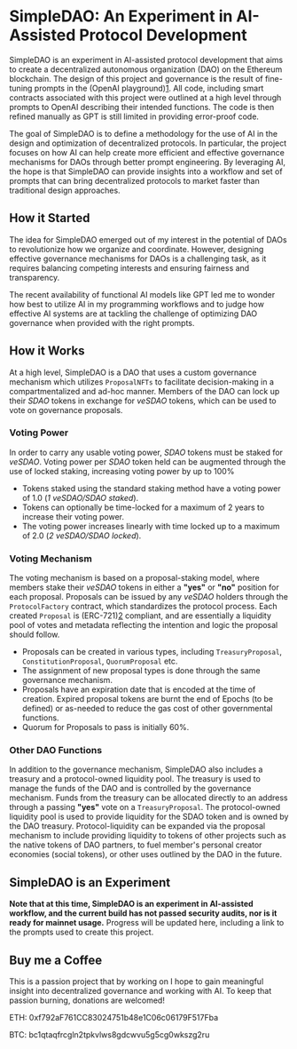 # SimpleDAO: An Experiment in AI-Assisted Protocol Development

SimpleDAO is an experiment in AI-assisted protocol development that aims to create a decentralized autonomous organization (DAO) on the Ethereum blockchain. The design of this project and governance is the result of fine-tuning prompts in the (OpenAI playground)[1]. All code, including smart contracts associated with this project were outlined at a high level through prompts to OpenAI describing their intended functions. The code is then refined manually as GPT is still limited in providing error-proof code.

The goal of SimpleDAO is to define a methodology for the use of AI in the design and optimization of decentralized protocols. In particular, the project focuses on how AI can help create more efficient and effective governance mechanisms for DAOs through better prompt engineering. By leveraging AI, the hope is that SimpleDAO can provide insights into a workflow and set of prompts that can bring decentralized protocols to market faster than traditional design approaches.

## How it Started

The idea for SimpleDAO emerged out of my interest in the potential of DAOs to revolutionize how we organize and coordinate. However, designing effective governance mechanisms for DAOs is a challenging task, as it requires balancing competing interests and ensuring fairness and transparency.

The recent availability of functional AI models like GPT led me to wonder how best to utilize AI in my programming workflows and to judge how effective AI systems are at tackling the challenge of optimizing DAO governance when provided with the right prompts.

## How it Works

At a high level, SimpleDAO is a DAO that uses a custom governance mechanism which utilizes `ProposalNFTs` to facilitate decision-making in a compartmentalized and ad-hoc manner. Members of the DAO can lock up their _SDAO_ tokens in exchange for _veSDAO_ tokens, which can be used to vote on governance proposals.

### Voting Power

In order to carry any usable voting power, _SDAO_ tokens must be staked for _veSDAO_. Voting power per _SDAO_ token held can be augmented through the use of locked staking, increasing voting power by up to 100%

- Tokens staked using the standard staking method have a voting power of 1.0 (_1 veSDAO/SDAO staked_).
- Tokens can optionally be time-locked for a maximum of 2 years to increase their voting power.
- The voting power increases linearly with time locked up to a maximum of 2.0 (_2 veSDAO/SDAO locked_).

### Voting Mechanism

The voting mechanism is based on a proposal-staking model, where members stake their _veSDAO_ tokens in either a **"yes"** or **"no"** position for each proposal. Proposals can be issued by any _veSDAO_ holders through the `ProtocolFactory` contract, which standardizes the protocol process. Each created `Proposal` is (ERC-721)[2] compliant, and are essentially a liquidity pool of votes and metadata reflecting the intention and logic the proposal should follow.

- Proposals can be created in various types, including `TreasuryProposal`, `ConstitutionProposal`, `QuorumProposal` etc.
- The assignment of new proposal types is done through the same governance mechanism.
- Proposals have an expiration date that is encoded at the time of creation. Expired proposal tokens are burnt the end of Epochs (to be defined) or as-needed to reduce the gas cost of other governmental functions.
- Quorum for Proposals to pass is initially 60%.

### Other DAO Functions

In addition to the governance mechanism, SimpleDAO also includes a treasury and a protocol-owned liquidity pool. The treasury is used to manage the funds of the DAO and is controlled by the governance mechanism. Funds from the treasury can be allocated directly to an address through a passing **"yes"** vote on a `TreasuryProposal`.
The protocol-owned liquidity pool is used to provide liquidity for the SDAO token and is owned by the DAO treasury. Protocol-liquidity can be expanded via the proposal mechanism to include providing liquidity to tokens of other projects such as the native tokens of DAO partners, to fuel member's personal creator economies (social tokens), or other uses outlined by the DAO in the future.

## SimpleDAO is an Experiment

**Note that at this time, SimpleDAO is an experiment in AI-assisted workflow, and the current build has not passed security audits, nor is it ready for mainnet usage.** Progress will be updated here, including a link to the prompts used to create this project.

## Buy me a Coffee

This is a passion project that by working on I hope to gain meaningful insight into decentralized governance and working with AI. To keep that passion burning, donations are welcomed!

ETH: 0xf792aF761CC83024751b48e1C06c06179F517Fba

BTC: bc1qtaqfrcgln2tpkvlws8gdcwvu5g5cg0wkszg2ru

[1]: https://platform.openai.com/playground
[2]: https://eips.ethereum.org/EIPS/eip-721
